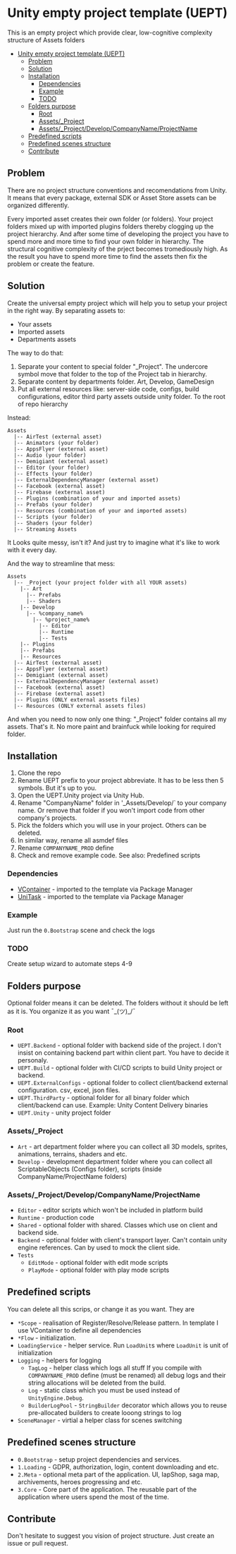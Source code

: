 Unity empty project template (UEPT)
===

This is an empty project which provide clear, low-cognitive complexity structure of Assets folders

<!-- TOC -->
* [Unity empty project template (UEPT)](#unity-empty-project-template--uept-)
  * [Problem](#problem)
  * [Solution](#solution)
  * [Installation](#installation)
    * [Dependencies](#dependencies)
    * [Example](#example)
    * [TODO](#todo)
  * [Folders purpose](#folders-purpose)
    * [Root](#root)
    * [Assets/_Project](#assets-_-project)
    * [Assets/_Project/Develop/CompanyName/ProjectName](#assets-_-projectdevelopcompanynameprojectname)
  * [Predefined scripts](#predefined-scripts)
  * [Predefined scenes structure](#predefined-scenes-structure)
  * [Contribute](#contribute)
<!-- TOC -->

## Problem

There are no project structure conventions and recomendations from Unity. It means that every package, external SDK or Asset Store assets can be organized differently.

Every imported asset creates their own folder (or folders). Your project folders mixed up with imported plugins folders thereby clogging up the project hierarchy. 
And after some time of developing the project you have to spend more and more time to find your own folder in hierarchy. 
The structural cognitive complexity of the prject becomes tromediously high. As the result you have to spend more time to find the assets then fix the problem or create the feature.

## Solution

Create the universal empty project which will help you to setup your project in the right way. By separating assets to:
- Your assets
- Imported assets
- Departments assets

The way to do that:
1. Separate your content to special folder "_Project". The undercore symbol move that folder to the top of the Project tab in hierarchy.
2. Separate content by departments folder. Art, Develop, GameDesign
3. Put all external resources like: server-side code, configs, build configurations, editor third party assets outside unity folder. To the root of repo hierarchy

Instead:
```
Assets
  |-- AirTest (external asset)
  |-- Animators (your folder)
  |-- AppsFlyer (external asset)
  |-- Audio (your folder)
  |-- Demigiant (external asset)
  |-- Editor (your folder)
  |-- Effects (your folder)
  |-- ExternalDependencyManager (external asset)
  |-- Facebook (external asset)
  |-- Firebase (external asset)
  |-- Plugins (combination of your and imported assets)
  |-- Prefabs (your folder)
  |-- Resources (combination of your and imported assets)
  |-- Scripts (your folder)
  |-- Shaders (your folder)
  |-- Streaming Assets
```

It Looks quite messy, isn't it? And just try to imagine what it's like to work with it every day. 

And the way to streamline that mess:
```
Assets
  |-- _Project (your project folder with all YOUR assets)
    |-- Art
      |-- Prefabs
      |-- Shaders
    |-- Develop
      |-- %company_name%
        |-- %project_name%
          |-- Editor
          |-- Runtime
          |-- Tests
    |-- Plugins
    |-- Prefabs
    |-- Resources
  |-- AirTest (external asset)
  |-- AppsFlyer (external asset)
  |-- Demigiant (external asset)
  |-- ExternalDependencyManager (external asset)
  |-- Facebook (external asset)
  |-- Firebase (external asset)
  |-- Plugins (ONLY external assets files)
  |-- Resources (ONLY external assets files)
```

And when you need to now only one thing: "_Project" folder contains all my assets. That's it. No more paint and brainfuck while looking for required folder.

## Installation
1. Clone the repo
2. Rename UEPT prefix to your project abbreviate. It has to be less then 5 symbols. But it's up to you.
3. Open the UEPT.Unity project via Unity Hub.
4. Rename "CompanyName" folder in '_Assets/Develop/` to your company name. Or remove that folder if you won't import code from other company's projects.
5. Pick the folders which you will use in your project. Others can be deleted.
6. In similar way, rename all asmdef files
7. Rename `COMPANYNAME_PROD` define
8. Check and remove example code. See also: Predefined scripts

### Dependencies
- [VContainer](https://github.com/hadashiA/VContainer) - imported to the template via Package Manager
- [UniTask](https://github.com/Cysharp/UniTask) - imported to the template via Package Manager

### Example
Just run the `0.Bootstrap` scene and check the logs

### TODO 
Create setup wizard to automate steps 4-9

## Folders purpose

Optional folder means it can be deleted. The folders without it should be left as it is. You organize it as you want ¯\_(ツ)_/¯

### Root
- `UEPT.Backend` - optional folder with backend side of the project. I don't insist on containing backend part within client part. You have to decide it personaly.
- `UEPT.Build` - optional folder with CI/CD scripts to build Unity project or backend.
- `UEPT.ExternalConfigs` - optional folder to collect client/backend external configuration. csv, excel, json files.
- `UEPT.ThirdParty` - optional folder for all binary folder which client/backend can use. Example: Unity Content Delivery binaries
- `UEPT.Unity` - unity project folder

### Assets/_Project
- `Art` - art department folder where you can collect all 3D models, sprites, animations, terrains, shaders and etc.
- `Develop` - development department folder where you can collect all ScriptableObjects (Configs folder), scripts (inside CompanyName/ProjectName folders)

### Assets/_Project/Develop/CompanyName/ProjectName
- `Editor` - editor scripts which won't be included in platform build
- `Runtime` - production code
- `Shared` - optional folder with shared. Classes which use on client and backend side.
- `Backend` - optional folder with client's transport layer. Can't contain unity engine references. Can by used to mock the client side.
- `Tests`
  - `EditMode` - optional folder with edit mode scripts
  - `PlayMode` - optional folder with play mode scripts

## Predefined scripts

You can delete all this scrips, or change it as you want. They are 

- `*Scope` - realisation of Register/Resolve/Release pattern. In template I use VContainer to define all dependencies
- `*Flow` - initialization.
- `LoadingService` - helper service. Run `LoadUnit`s where `LoadUnit` is unit of initialization
- `Logging` - helpers for logging
  - `TagLog` - helper class which logs all stuff
If you compile with `COMPANYNAME_PROD` define (must be renamed) all debug logs and their string allocations will be deleted from the build.
  - `Log` - static class which you must be used instead of `UnityEngine.Debug`.
  - `BuilderLogPool` - `StringBuilder` decorator which allows you to reuse pre-allocated builders to create looong strings to log
- `SceneManager` - virtial a helper class for scenes switching

## Predefined scenes structure

- `0.Bootstrap` - setup project dependencies and services.
- `1.Loading` - GDPR, authorization, login, content downloading and etc.
- `2.Meta` - optional meta part of the application. UI, IapShop, saga map, archivements, heroes progressing and etc.
- `3.Core` - Core part of the application. The reusable part of the application where users spend the most of the time.

## Contribute

Don't hesitate to suggest you vision of project structure. Just create an issue or pull request.
